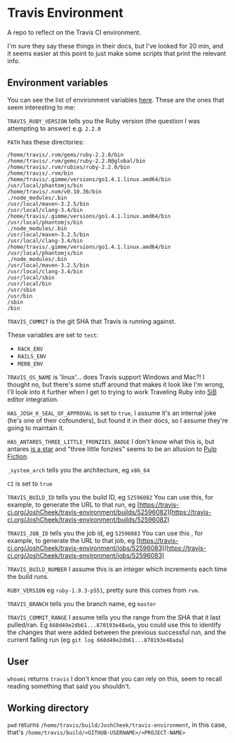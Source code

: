 Travis Environment
==================

A repo to reflect on the Travis CI environment.

I'm sure they say these things in their docs, but I've looked for 20 min,
and it seems easier at this point to just make some scripts that print the relevant info.

Environment variables
---------------------

You can see the list of environment variables [here](https://travis-ci.org/JoshCheek/travis-environment/jobs/52596083).
These are the ones that seem interesting to me:

`TRAVIS_RUBY_VERSION` tells you the Ruby version (the question I was attempting to answer)
e.g. `2.2.0`

`PATH` has these directories:

```
/home/travis/.rvm/gems/ruby-2.2.0/bin
/home/travis/.rvm/gems/ruby-2.2.0@global/bin
/home/travis/.rvm/rubies/ruby-2.2.0/bin
/home/travis/.rvm/bin
/home/travis/.gimme/versions/go1.4.1.linux.amd64/bin
/usr/local/phantomjs/bin
/home/travis/.nvm/v0.10.36/bin
./node_modules/.bin
/usr/local/maven-3.2.5/bin
/usr/local/clang-3.4/bin
/home/travis/.gimme/versions/go1.4.1.linux.amd64/bin
/usr/local/phantomjs/bin
./node_modules/.bin
/usr/local/maven-3.2.5/bin
/usr/local/clang-3.4/bin
/home/travis/.gimme/versions/go1.4.1.linux.amd64/bin
/usr/local/phantomjs/bin
./node_modules/.bin
/usr/local/maven-3.2.5/bin
/usr/local/clang-3.4/bin
/usr/local/sbin
/usr/local/bin
/usr/sbin
/usr/bin
/sbin
/bin
```

`TRAVIS_COMMIT` is the git SHA that Travis is running against.

These variables are set to `test`:
* `RACK_ENV`
* `RAILS_ENV`
* `MERB_ENV`

`TRAVIS_OS_NAME` is 'linux'... does Travis support Windows and Mac?!
I thought no, but there's some stuff around that makes it look like I'm wrong,
I'll look into it further when I get to trying to work Traveling Ruby into
[SiB](https://github.com/JoshCheek/seeing_is_believing) editor integration.

`HAS_JOSH_K_SEAL_OF_APPROVAL` is set to `true`,
I assume it's an internal joke (he's one of their cofounders),
but found it in their docs, so I assume they're going to maintain it.

`HAS_ANTARES_THREE_LITTLE_FRONZIES_BADGE` I don't know what this is,
but antares [is a star](http://en.wikipedia.org/wiki/Antares)
and "three little fonzies" seems to be an allusion to
[Pulp Fiction](https://www.youtube.com/watch?v=QPPN_gkj_gk).

`_system_arch` tells you the architecture, eg `x86_64`

`CI` is set to `true`

`TRAVIS_BUILD_ID` tells you the build ID, eg `52596082`
You can use this, for example, to generate the URL to that run, eg
[https://travis-ci.org/JoshCheek/travis-environment/builds/52596082](https://travis-ci.org/JoshCheek/travis-environment/builds/52596082)

`TRAVIS_JOB_ID` tells you the job id, eg `52596083`
You can use this , for example, to generate the URL to that job, eg
[https://travis-ci.org/JoshCheek/travis-environment/jobs/52596083](https://travis-ci.org/JoshCheek/travis-environment/jobs/52596083)

`TRAVIS_BUILD_NUMBER` I assume this is an integer which increments each time the build runs.

`RUBY_VERSION` eg `ruby-1.9.3-p551`, pretty sure this comes from `rvm`.

`TRAVIS_BRANCH` tells you the branch name, eg `master`

`TRAVIS_COMMIT_RANGE` I assume tells you the range from the SHA that it last pulled/ran.
Eg `660d49e2db61...870193e48ada`, you could use this to identify the changes that were
added between the previous successful run, and the current failing run (eg `git log 660d49e2db61...870193e48ada`)

User
----

`whoami` returns `travis` I don't know that you can rely on this,
seem to recall reading something that said you shouldn't.

Working directory
-----------------

`pwd` returns `/home/travis/build/JoshCheek/travis-environment`,
in this case, that's `/home/travis/build/<GITHUB-USERNAME>/<PROJECT-NAME>`
